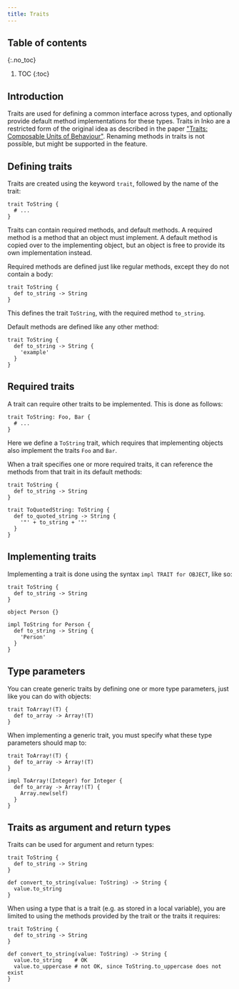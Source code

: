 ```yaml
---
title: Traits
---
```

<!-- vale off -->

## Table of contents
{:.no_toc}

1. TOC
{:toc}

## Introduction

Traits are used for defining a common interface across types, and optionally
provide default method implementations for these types. Traits in Inko are a
restricted form of the original idea as described in the paper ["Traits:
Composable Units of Behaviour"][traits-paper]. Renaming methods in traits is not
possible, but might be supported in the feature.

## Defining traits

Traits are created using the keyword `trait`, followed by the name of the trait:

```inko
trait ToString {
  # ...
}
```

Traits can contain required methods, and default methods. A required method is a
method that an object must implement. A default method is copied over to the
implementing object, but an object is free to provide its own implementation
instead.

Required methods are defined just like regular methods, except they do not
contain a body:

```inko
trait ToString {
  def to_string -> String
}
```

This defines the trait `ToString`, with the required method `to_string`.

Default methods are defined like any other method:

```inko
trait ToString {
  def to_string -> String {
    'example'
  }
}
```

## Required traits

A trait can require other traits to be implemented. This is done as follows:

```inko
trait ToString: Foo, Bar {
  # ...
}
```

Here we define a `ToString` trait, which requires that implementing objects also
implement the traits `Foo` and `Bar`.

When a trait specifies one or more required traits, it can reference the methods
from that trait in its default methods:

```inko
trait ToString {
  def to_string -> String
}

trait ToQuotedString: ToString {
  def to_quoted_string -> String {
    '"' + to_string + '"'
  }
}
```

## Implementing traits

Implementing a trait is done using the syntax `impl TRAIT for OBJECT`, like so:

```inko
trait ToString {
  def to_string -> String
}

object Person {}

impl ToString for Person {
  def to_string -> String {
    'Person'
  }
}
```

## Type parameters

You can create generic traits by defining one or more type parameters, just like
you can do with objects:

```inko
trait ToArray!(T) {
  def to_array -> Array!(T)
}
```

When implementing a generic trait, you must specify what these type parameters
should map to:

```inko
trait ToArray!(T) {
  def to_array -> Array!(T)
}

impl ToArray!(Integer) for Integer {
  def to_array -> Array!(T) {
    Array.new(self)
  }
}
```

## Traits as argument and return types

Traits can be used for argument and return types:

```inko
trait ToString {
  def to_string -> String
}

def convert_to_string(value: ToString) -> String {
  value.to_string
}
```

When using a type that is a trait (e.g. as stored in a local variable), you are
limited to using the methods provided by the trait or the traits it requires:

```inko
trait ToString {
  def to_string -> String
}

def convert_to_string(value: ToString) -> String {
  value.to_string    # OK
  value.to_uppercase # not OK, since ToString.to_uppercase does not exist
}
```

[traits-paper]: http://scg.unibe.ch/archive/papers/Scha03aTraits.pdf
